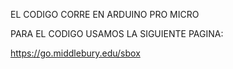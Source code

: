 EL CODIGO CORRE EN ARDUINO PRO MICRO

PARA EL CODIGO USAMOS LA SIGUIENTE PAGINA:

https://go.middlebury.edu/sbox
